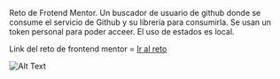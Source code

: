 Reto de Frotend Mentor.
Un buscador de usuario de github donde se consume el servicio de Github y su libreria para consumirla. Se usan un token personal para poder acceer.
El uso de estados es local.

Link del reto de frontend mentor = [Ir al reto](https://www.frontendmentor.io/challenges/github-user-search-app-Q09YOgaH6)

![Alt Text](./demo.gif)
